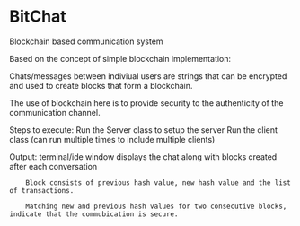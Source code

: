 # BitChat
Blockchain based communication system

Based on the concept of simple blockchain implementation:

Chats/messages between indiviual users are strings that can be encrypted and used to create blocks that form a blockchain.

The use of blockchain here is to provide security to the authenticity of the communication channel.

Steps to execute: 
Run the Server class to setup the server
Run the client class (can run multiple times to include multiple clients)

Output: terminal/ide window displays the chat along with blocks created after each conversation

        Block consists of previous hash value, new hash value and the list of transactions.
        
        Matching new and previous hash values for two consecutive blocks, indicate that the commubication is secure.
